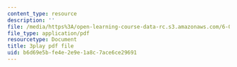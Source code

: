 ```yaml
---
content_type: resource
description: ''
file: /media/https%3A/open-learning-course-data-rc.s3.amazonaws.com/6-004-computation-structures-spring-2017/b6d69e5bfe4e2e9e1a8c7ace6ce29691_P_YdbHBRzC4.pdf
file_type: application/pdf
resourcetype: Document
title: 3play pdf file
uid: b6d69e5b-fe4e-2e9e-1a8c-7ace6ce29691
---
```

